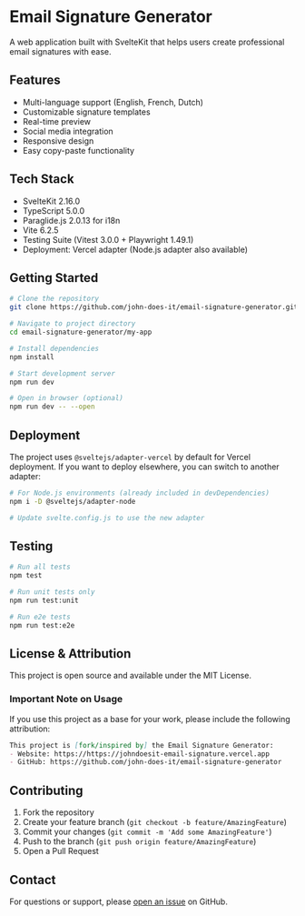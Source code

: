 
# Email Signature Generator

A web application built with SvelteKit that helps users create professional email signatures with ease.

## Features

- Multi-language support (English, French, Dutch)
- Customizable signature templates
- Real-time preview
- Social media integration
- Responsive design
- Easy copy-paste functionality

## Tech Stack

- SvelteKit 2.16.0
- TypeScript 5.0.0
- Paraglide.js 2.0.13 for i18n
- Vite 6.2.5
- Testing Suite (Vitest 3.0.0 + Playwright 1.49.1)
- Deployment: Vercel adapter (Node.js adapter also available)

## Getting Started

```bash
# Clone the repository
git clone https://github.com/john-does-it/email-signature-generator.git

# Navigate to project directory
cd email-signature-generator/my-app

# Install dependencies
npm install

# Start development server
npm run dev

# Open in browser (optional)
npm run dev -- --open
```

## Deployment

The project uses `@sveltejs/adapter-vercel` by default for Vercel deployment. If you want to deploy elsewhere, you can switch to another adapter:

```bash
# For Node.js environments (already included in devDependencies)
npm i -D @sveltejs/adapter-node

# Update svelte.config.js to use the new adapter
```

## Testing

```bash
# Run all tests
npm test

# Run unit tests only
npm run test:unit

# Run e2e tests
npm run test:e2e
```

## License & Attribution

This project is open source and available under the MIT License.

### Important Note on Usage

If you use this project as a base for your work, please include the following attribution:

```markdown
This project is [fork/inspired by] the Email Signature Generator:
- Website: https://https://johndoesit-email-signature.vercel.app
- GitHub: https://github.com/john-does-it/email-signature-generator
```

## Contributing

1. Fork the repository
2. Create your feature branch (`git checkout -b feature/AmazingFeature`)
3. Commit your changes (`git commit -m 'Add some AmazingFeature'`)
4. Push to the branch (`git push origin feature/AmazingFeature`)
5. Open a Pull Request

## Contact

For questions or support, please [open an issue](https://github.com/john-does-it/email-signature-generator/issues) on GitHub.
